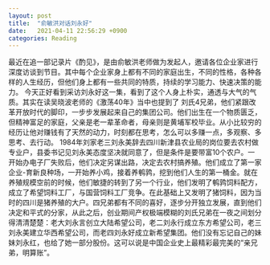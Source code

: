 ```yaml
---
layout: post
title:  "俞敏洪对话刘永好"
date:   2021-04-11 22:56:29 +0900
categories: Reading
---
```


最近在追一部记录片《酌见》，是由俞敏洪老师做为发起人，邀请各位企业家进行深度访谈到节目。其中每个企业家身上都有不同的家庭出生，不同的性格，各种各样的人生经历，但他们身上都有一些共同的特质，持续的学习能力、快速决策的能力。
    今天正好看到采访刘永好这一集，看到了这个人身上朴实，通透与大气的气质。其实在读吴晓波老师的《激荡40年》当中也提到了
刘氏4兄弟，他们紧跟改革开放时代的脚印，一步步发展起来自己的集团公司。他们出生在一个物质匮乏，但精神富足的家庭，父亲是老一辈革命者，母亲则是黄埔军校毕业。从小比较穷的经历让他对赚钱有了天然的动力，时刻都在思考，怎么可以多赚一点，多观察、多思考、去行动。
1984年刘家老三刘永美辞去四川新津县农业局的岗位要去农村做专业户，县委书记见刘永美态度坚决就同意了，但是条件是要带富10个农户。一开始办电子厂失败后，他们决定另谋出路，决定去农村搞养殖。他们成立了第一家企业-育新良种场，一开始养小鸡，接着养鹌鹑，挖到他们人生的第一桶金。就在养殖规模空前的时候，他们敏捷的转到了另一个行业，他们发明了鹌鹑饲料配方，成立了希望饲料工厂，与国营饲料工厂竞争。在此基础上又发明了猪饲料，因为当时的四川是猪养殖的大户。四兄弟都有不同的喜好，逐步分开独立发展，直到他们决定和平式的分家，从此之后，创业期间产权极端模糊的刘氏兄弟在一夜之间划分得清清楚楚：老大刘永言创立大陆希望公司，老二刘永行成立东方希望公司，老三刘永美建立华西希望公司，而老四刘永好成立新希望集团。他们没有忘记自己的妹妹刘永红，也给了她一部分股份。这可以说是中国企业史上最精彩最完美的“亲兄弟，明算账”。


